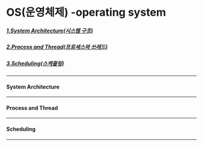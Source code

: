 # OS(운영체제) -operating system


##### [1.System Architecture(시스템 구조)](#System-Architecture)

##### [2.Process and Thread(프로세스와 쓰레드)](#Process-and-Thread)

##### [3.Scheduling(스케줄링)](#Scheduling)

---



#### System Architecture

___







#### Process and Thread

___







#### Scheduling

___





